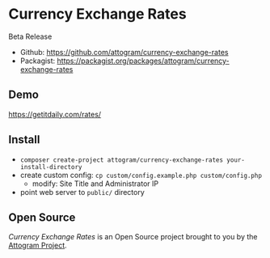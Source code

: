 # Currency Exchange Rates

Beta Release

* Github: <https://github.com/attogram/currency-exchange-rates>
* Packagist: <https://packagist.org/packages/attogram/currency-exchange-rates>

## Demo

<https://getitdaily.com/rates/>

## Install

* `composer create-project attogram/currency-exchange-rates your-install-directory`
* create custom config: `cp custom/config.example.php custom/config.php` 
  * modify: Site Title and Administrator IP
* point web server to `public/` directory

## Open Source

_Currency Exchange Rates_ is an Open Source project
brought to you by the [Attogram Project](https://github.com/attogram).
